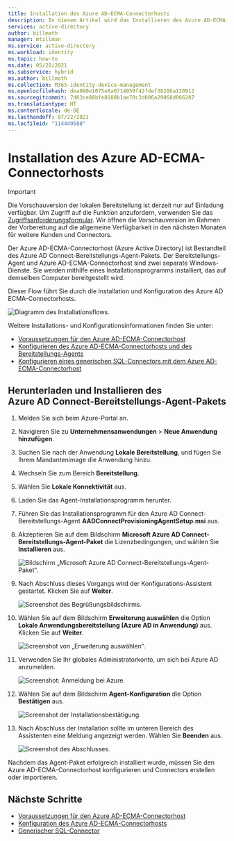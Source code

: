 ```yaml
---
title: Installation des Azure AD-ECMA-Connectorhosts
description: In diesem Artikel wird das Installieren des Azure AD-ECMA-Connectorhosts beschrieben.
services: active-directory
author: billmath
manager: mtillman
ms.service: active-directory
ms.workload: identity
ms.topic: how-to
ms.date: 05/28/2021
ms.subservice: hybrid
ms.author: billmath
ms.collection: M365-identity-device-management
ms.openlocfilehash: dea990e1075e8a0714959f42fdef38286a120912
ms.sourcegitcommit: 7d63ce88bfe8188b1ae70c3d006a29068d066287
ms.translationtype: HT
ms.contentlocale: de-DE
ms.lasthandoff: 07/22/2021
ms.locfileid: "114449588"
---
```

# <a name="installation-of-the-azure-ad-ecma-connector-host"></a>Installation des Azure AD-ECMA-Connectorhosts

>[!IMPORTANT]
> Die Vorschauversion der lokalen Bereitstellung ist derzeit nur auf Einladung verfügbar. Um Zugriff auf die Funktion anzufordern, verwenden Sie das [Zugriffsanforderungsformular](https://aka.ms/onpremprovisioningpublicpreviewaccess). Wir öffnen die Vorschauversion im Rahmen der Vorbereitung auf die allgemeine Verfügbarkeit in den nächsten Monaten für weitere Kunden und Connectors.

Der Azure AD-ECMA-Connectorhost (Azure Active Directory) ist Bestandteil des Azure AD Connect-Bereitstellungs-Agent-Pakets. Der Bereitstellungs-Agent und Azure AD-ECMA-Connectorhost sind zwei separate Windows-Dienste. Sie werden mithilfe eines Installationsprogramms installiert, das auf demselben Computer bereitgestellt wird.

Dieser Flow führt Sie durch die Installation und Konfiguration des Azure AD ECMA-Connectorhosts.

 ![Diagramm des Installationsflows.](./media/on-premises-ecma-install/flow-1.png)

Weitere Installations- und Konfigurationsinformationen finden Sie unter:

   - [Voraussetzungen für den Azure AD-ECMA-Connectorhost](on-premises-ecma-prerequisites.md)
   - [Konfigurieren des Azure AD-ECMA-Connectorhosts und des Bereitstellungs-Agents](on-premises-ecma-configure.md)
   - [Konfigurieren eines generischen SQL-Connectors mit dem Azure AD-ECMA-Connectorhost](on-premises-sql-connector-configure.md)

## <a name="download-and-install-the-azure-ad-connect-provisioning-agent-package"></a>Herunterladen und Installieren des Azure AD Connect-Bereitstellungs-Agent-Pakets

 1. Melden Sie sich beim Azure-Portal an.
 1. Navigieren Sie zu **Unternehmensanwendungen** > **Neue Anwendung hinzufügen**.
 1. Suchen Sie nach der Anwendung **Lokale Bereitstellung**, und fügen Sie Ihrem Mandantenimage die Anwendung hinzu.
 1. Wechseln Sie zum Bereich **Bereitstellung**.
 1. Wählen Sie **Lokale Konnektivität** aus.
 1. Laden Sie das Agent-Installationsprogramm herunter.
 1. Führen Sie das Installationsprogramm für den Azure AD Connect-Bereitstellungs-Agent **AADConnectProvisioningAgentSetup.msi** aus.
 1. Akzeptieren Sie auf dem Bildschirm **Microsoft Azure AD Connect-Bereitstellungs-Agent-Paket** die Lizenzbedingungen, und wählen Sie **Installieren** aus.
 
    ![Bildschirm „Microsoft Azure AD Connect-Bereitstellungs-Agent-Paket“.](media/on-premises-ecma-install/install-1.png)</br>
 1. Nach Abschluss dieses Vorgangs wird der Konfigurations-Assistent gestartet. Klicken Sie auf **Weiter**.
 
    ![Screenshot des Begrüßungsbildschirms.](media/on-premises-ecma-install/install-2.png)</br>

 1. Wählen Sie auf dem Bildschirm **Erweiterung auswählen** die Option **Lokale Anwendungsbereitstellung (Azure AD in Anwendung)** aus. Klicken Sie auf **Weiter**. 
 
    ![Screenshot von „Erweiterung auswählen“.](media/on-premises-ecma-install/install-3.png)</br>
 1. Verwenden Sie Ihr globales Administratorkonto, um sich bei Azure AD anzumelden.
 
     ![Screenshot: Anmeldung bei Azure.](media/on-premises-ecma-install/install-4.png)</br>
 1. Wählen Sie auf dem Bildschirm **Agent-Konfiguration** die Option **Bestätigen** aus.
 
     ![Screenshot der Installationsbestätigung.](media/on-premises-ecma-install/install-5.png)</br>
 1. Nach Abschluss der Installation sollte im unteren Bereich des Assistenten eine Meldung angezeigt werden. Wählen Sie **Beenden** aus.
 
     ![Screenshot des Abschlusses.](media/on-premises-ecma-install/install-6.png)</br>
 

Nachdem das Agent-Paket erfolgreich installiert wurde, müssen Sie den Azure AD-ECMA-Connectorhost konfigurieren und Connectors erstellen oder importieren.
 
## <a name="next-steps"></a>Nächste Schritte

- [Voraussetzungen für den Azure AD-ECMA-Connectorhost](on-premises-ecma-prerequisites.md)
- [Konfiguration des Azure AD-ECMA-Connectorhosts](on-premises-ecma-configure.md)
- [Generischer SQL-Connector](on-premises-sql-connector-configure.md)
